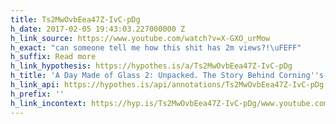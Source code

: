 ```yaml
---
title: Ts2MwOvbEea47Z-IvC-pDg
h_date: 2017-02-05 19:43:03.227000000 Z
h_link_source: https://www.youtube.com/watch?v=X-GXO_urMow
h_exact: "can someone tell me how this shit has 2m views?!\uFEFF"
h_suffix: Read more
h_link_hypothesis: https://hypothes.is/a/Ts2MwOvbEea47Z-IvC-pDg
h_title: 'A Day Made of Glass 2: Unpacked. The Story Behind Corning''s Vision. (2012)'
h_link_api: https://hypothes.is/api/annotations/Ts2MwOvbEea47Z-IvC-pDg
h_prefix: ''
h_link_incontext: https://hyp.is/Ts2MwOvbEea47Z-IvC-pDg/www.youtube.com/watch?v=X-GXO_urMow
---
```


